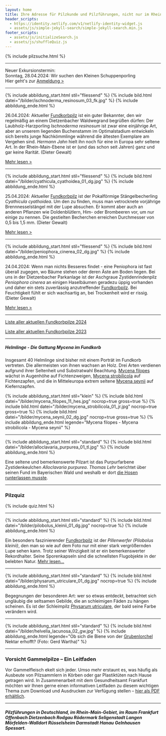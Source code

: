 ```yaml
---
layout: home
title: Ihre Adresse für Pilzkunde und Pilzführungen, nicht nur im Rhein-Main-Gebiet
header_scripts:
  - https://identity.netlify.com/v1/netlify-identity-widget.js
  - assets/js/simple-jekyll-search/simple-jekyll-search.min.js
footer_scripts:
  - assets/js/initializeSearch.js
  - assets/js/shuffleQuiz.js
---
```

{% include pilzsuche.html %}

- - -

Neuer Exkursionstermin:\
Sonntag, 28.04.2024: Wir suchen den Kleinen Schuppenporling\
Hier geht's zur [Anmeldung >](/termine)

- - -

{% include abbildung_start.html stil="fliessend" %}
{% include bild.html datei="/bilder/ischnoderma_resinosum_03_fk.jpg" %}
{% include abbildung_ende.html %}

26.04.2024: Aktueller [Fundkorbpilz](AA "Glossar-") ist ein guter Bekannter, den wir regelmäßig an einem Dietzenbacher Waldwegrand begrüßen dürfen: Der Laubholz-Harzporling *Ischnoderma resinosum* ist zwar eine einjährige Art, aber an unserem liegenden Buchenstamm im Optimalstadium entwickeln sich bereits junge Nachkömmlinge während die ältesten Exemplare am Vergehen sind. *Hermann Jahn* hielt ihn noch für eine in Europa sehr seltene Art. In der Rhein-Main-Ebene ist er (und das schon seit Jahren) ganz und gar keine Rarität. (Dieter Gewalt)

[Mehr lesen >](/pilze/ischnoderma-resinosum-laubholz-harzporling)

<div style="clear:  both"></div>

- - -

{% include abbildung_start.html stil="fliessend" %}
{% include bild.html datei="/bilder/cyathicula_cyathoidea_01_dg.jpg" %}
{% include abbildung_ende.html %}

25.04.2024: Aktueller [Fundkorbpilz](AA "Glossar-") ist der Pokalförmige Stängelbecherling *Cyathicula cyathoidea*. Um den zu finden, muss man vetrocknete vorjährige Brennnesselstängel mit der Lupe absuchen. Er kommt aber auch an anderen Pflanzen wie Doldenblütlern, Him- oder Brombeeren vor, um nur einige zu nennen. Die gestielten Becherchen erreichen Durchmesser von 0,5 bis 1,5 mm. (Dieter Gewalt)

[Mehr lesen >](/pilze/cyathicula-cyathoidea-pokalförmiger-stängelbecherling)

<div style="clear:  both"></div>

- - -

{% include abbildung_start.html stil="fliessend" %}
{% include bild.html datei="/bilder/peniophora_cinerea_02_dg.jpg" %}
{% include abbildung_ende.html %}

24.04.2024: Wenn man nichts Besseres findet - eine Peniophora ist fast überall zugegen, wo Bäume stehen oder deren Äste am Boden liegen. Bei uns in der Dietzenbacher Parkanlage ist der Aschgraue Zystidenrindenpilz *Peniophora cinerea* an einigen Haselbäumen geradezu üppig vorhanden und daher ein stets zuverlässig anzutreffender [Fundkorbpilz](AA "Glossar-"). Bei Feuchtigkeit fühlt er sich wachsartig an, bei Trockenheit wird er rissig. (Dieter Gewalt)

[Mehr lesen >](/pilze/peniophora-cinerea-aschgrauer-zystidenrindenpilz)

<div style="clear:  both"></div>

- - -

[Liste aller aktuellen Fundkorbpilze 2024](/artikel/liste-aller-aktuellen-fundkorbpilze-2024.html)

[Liste aller aktuellen Fundkorbpilze 2023](/artikel/liste-aller-aktuellen-fundkorbpilze-2023.html)

- - -

##### Helmlinge - Die Gattung *Mycena* im Fundkorb

Insgesamt 40 Helmlinge sind bisher mit einem Porträt im Fundkorb vertreten. Die allermeisten von ihnen wachsen an Holz. Drei Arten verdienen aufgrund ihrer Seltenheit und Substratwahl Beachtung. [Mycena filopes](/pilze/mycena-filopes-zerbrechlicher-fadenhelmling) wächst in Augenhöhe auf Fichtenzweigen, [Mycena strobilicola](/pilze/mycena-strobilicola-fichtenzapfenhelmling) auf Fichtenzapfen, und die in Mitteleuropa extrem seltene [Mycena seynii](/pilze/mycena-seynii-mediterraner-kiefernzapfenhelmling) auf Kiefernzapfen.

{% include abbildung_start.html stil="klein" %}
{% include bild.html datei="/bilder/mycena_filopes_11_hes.jpg" nocrop=true gross=true %}
{% include bild.html datei="/bilder/mycena_strobilicola_01_jr.jpg" nocrop=true gross=true %}
{% include bild.html datei="/bilder/mycena_seynii_02_dg.jpg" nocrop=true gross=true %}
{% include abbildung_ende.html legende="Mycena filopes - Mycena strobilicola - Mycena seynii" %}

- - -

{% include abbildung_start.html stil="standard" %}
{% include bild.html datei="/bilder/alloclavaria_purpurea_01_tl.jpg" %}
{% include abbildung_ende.html %}

Eine seltene und bemerkenswerte Pilzart ist das Purpurfarbene Zystidenkeulchen *Alloclavaria purpurea*. *Thomas Lehr* berichtet über seinen Fund im Bayerischen Wald und weshalb er dort [die Hosen runterlassen musste](/pilze/alloclavaria-purpurea-purpurfarbenes-zystidenkeulchen).

- - -

### Pilzquiz

{% include quiz.html %}

- - -

{% include abbildung_start.html stil="standard" %}
{% include bild.html datei="/bilder/pilobolus_kleinii_01_dg.jpg" nocrop=true %}
{% include abbildung_ende.html %}

Ein besonders faszinierender [Fundkorbpilz](AA "Glossar-") ist der *Pillenwerfer (Pilobolus kleinii)*, den man so wie auf dem Foto nur mit einer stark vergrößernden Lupe sehen kann. Trotz seiner Winzigkeit ist er ein bemerkenswerter Rekordhalter. Seine Sporenkapseln sind die schnellsten Flugobjekte in der belebten Natur. [Mehr lesen...](/pilze/pilobolus-kleinii-pillenwerfer)

- - -

{% include abbildung_start.html stil="standard" %}
{% include bild.html datei="/bilder/physarum_utriculare_01_dg.jpg" nocrop=true %}
{% include abbildung_ende.html %}

Begegnungen der besonderen Art: wer so etwas entdeckt, betrachtet sich ungläubig die seltsamen Gebilde, die an schleimigen Fäden zu hängen scheinen. Es ist der Schleimpilz [Physarum utriculare](/pilze/physarum-utriculare-fadenfruchtschleimpilz), der bald seine Farbe verändern wird.

- - -

{% include abbildung_start.html stil="standard" %}
{% include bild.html datei="/bilder/helvella_lacunosa_02_gw.jpg" %}
{% include abbildung_ende.html legende="Ob sich die Biene von der <a href='/pilze/helvella-lacunosa-grubenlorchel'>Grubenlorchel</a> Nektar erhofft?  (Foto: Gerd Wartha)" %}

- - -

### Vorsicht Gammelpilze – Ein Leitfaden

Vor Gammelfleisch ekelt sich jeder. Umso mehr erstaunt es, was häufig als Ausbeute von Pilzsammlern in Körben oder gar Plastiktüten nach Hause getragen wird. In Zusammenarbeit mit dem Gesundheitsamt Frankfurt möchten wir Ihnen gerne einen informativen Leitfaden zu diesem wichtigen Thema zum Download und Ausdrucken zur Verfügung stellen – [hier als PDF erhältlich](/assets/docs/Fundkorb.de-Gammelpilze.pdf).

- - -

##### Pilzführungen in Deutschland, im Rhein-Main-Gebiet, im Raum Frankfurt Offenbach Dietzenbach Rodgau Rödermark Seligenstadt Langen Mörfelden-Walldort Rüsselsheim Darmstadt Hanau Gelnhausen Spessart.